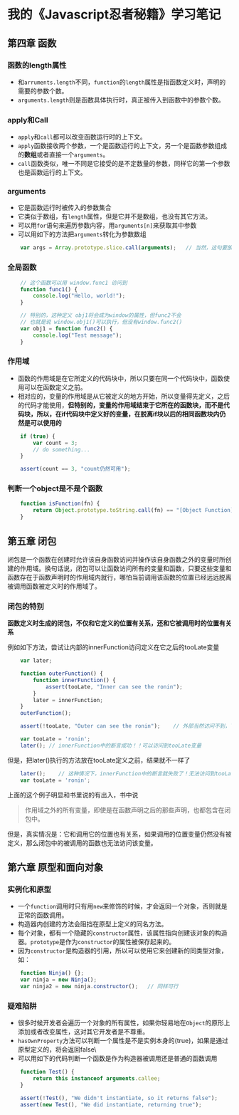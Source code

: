 # 我的《Javascript忍者秘籍》学习笔记

## 第四章 函数

### 函数的length属性

* 和`arruments.length`不同，`function`的`length`属性是指函数定义时，声明的需要的参数个数。
* `arguments.length`则是函数具体执行时，真正被传入到函数中的参数个数。

### apply和Call

* `apply`和`call`都可以改变函数运行时的上下文。
* `apply`函数接收两个参数，一个是函数运行的上下文，另一个是函数参数组成的**数组**或者直接一个`arguments`。
* `call`函数类似，唯一不同是它接受的是不定数量的参数，同样它的第一个参数也是函数运行的上下文。

### arguments

* 它是函数运行时被传入的参数集合
* 它类似于数组，有`length`属性，但是它并不是数组，也没有其它方法。
* 可以用`for`语句来遍历参数内容，用`arguments[n]`来获取其中参数
* 可以用如下的方法把`arguments`转化为参数数组

```javascript
    var args = Array.prototype.slice.call(arguments);   // 当然，这句要放在一个函数里
```

### 全局函数

```javascript
    // 这个函数可以用 window.func1 访问到
    function func1() {  
        console.log("Hello, world!");
    }

    // 特别的，这种定义 obj1将会成为window的属性，但func2不会
    // 也就是说 window.obj1()可以执行，但没有window.func2()
    var obj1 = function func2() {
        console.log("Test message");
    }
```

### 作用域

* 函数的作用域是在它所定义的代码块中，所以只要在同一个代码块中，函数使用可以在函数定义之前。
* 相对应的，变量的作用域是从它被定义的地方开始，所以变量得先定义，之后的代码才能使用，**但特别的，变量的作用域结束于它所在的函数块，而不是代码块，所以，在if代码块中定义好的变量，在脱离if块以后的相同函数块内仍然是可以使用的**

```javascript
    if (true) {
        var count = 3;
        // do something...
    }

    assert(count == 3, "count仍然可用");
```

### 判断一个object是不是个函数

```javascript
    function isFunction(fn) {
        return Object.prototype.toString.call(fn) == "[Object Function]";
    }
```

## 第五章 闭包

闭包是一个函数在创建时允许该自身函数访问并操作该自身函数之外的变量时所创建的作用域。换句话说，闭包可以让函数访问所有的变量和函数，只要这些变量和函数存在于函数声明时的作用域内就行，哪怕当前调用该函数的位置已经远远脱离被调用函数被定义时的作用域了。

### 闭包的特别

**函数定义时生成的闭包，不仅和它定义的位置有关系，还和它被调用时的位置有关系**

例如如下方法，尝试让内部的innerFunction访问定义在它之后的tooLate变量

```javascript
    var later;

    function outerFunction() {
        function innerFunction() {
            assert(tooLate, "Inner can see the ronin");
        }
        later = innerFunction;
    }
    outerFunction();

    assert(!tooLate, "Outer can see the ronin");    // 外部当然访问不到，下面还没有定义

    var tooLate = 'ronin';
    later(); // innerFunction中的断言成功！！可以访问到tooLate变量
```

但是，把later()执行的方法放在tooLate定义之前，结果就不一样了

```javascript
    later();    // 这种情况下，innerFunction中的断言就失败了！无法访问到tooLate变量
    var tooLate = 'ronin';
```

上面的这个例子明显和书里说的有出入，书中说
>作用域之外的所有变量，即使是在函数声明之后的那些声明，也都包含在闭包中。

但是，真实情况是：它和调用它的位置也有关系，如果调用的位置变量仍然没有被定义，那么闭包中的被调用的函数也无法访问该变量。

## 第六章 原型和面向对象

### 实例化和原型

* 一个`function`调用时只有用`new`来修饰的时候，才会返回一个对象，否则就是正常的函数调用。
* 构造器内创建的方法会阻挡在原型上定义的同名方法。
* 每个对象，都有一个隐藏的`constructor`属性，该属性指向创建该对象的构造器。`prototype`是作为`constructor`的属性被保存起来的。
* 因为`constructor`是构造器的引用，所以可以使用它来创建新的同类型对象，如：

```javascript
    function Ninja() {};
    var ninja = new Ninja();
    var ninja2 = new ninja.constructor();   // 同样可行
```

### 疑难陷阱

* 很多时候开发者会遍历一个对象的所有属性，如果你轻易地在`Object`的原形上添加或者改变属性，这对其它开发者是不尊重。
* `hasOwnProperty`方法可以判断一个属性是不是实例本身的(true)，如果是通过原型定义的，将会返回false\
* 可以用如下的代码判断一个函数是作为构造器被调用还是普通的函数调用

```javascript
    function Test() {
        return this instanceof arguments.callee;
    }

    assert(!Test(), "We didn't instantiate, so it returns false");
    assert(new Test(), "We did instantiate, returning true");
```